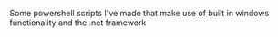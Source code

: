 Some powershell scripts I've made that make use of built in windows functionality and the .net framework
